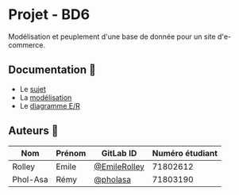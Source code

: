 # Projet - BD6

Modélisation et peuplement d'une base de donnée pour un site d'e-commerce.

## Documentation 📄

* Le [sujet](https://gaufre.informatique.univ-paris-diderot.fr/EmileRolley/bd6-project/blob/master/pdf/subject.pdf)
* La [modélisation](https://gaufre.informatique.univ-paris-diderot.fr/EmileRolley/bd6-project/blob/master/pdf/design.pdf)
* Le [diagramme E/R](https://gaufre.informatique.univ-paris-diderot.fr/EmileRolley/bd6-project/blob/master/images/ERD.png)

## Auteurs 🧘

| Nom      | Prénom | GitLab ID                                                                     | Numéro étudiant |
|----------|--------|-------------------------------------------------------------------------------|-----------------|
| Rolley   | Emile  | [@EmileRolley](https://gaufre.informatique.univ-paris-diderot.fr/EmileRolley) | 71802612        |
| Phol-Asa | Rémy   | [@pholasa](https://gaufre.informatique.univ-paris-diderot.fr/pholasa)         | 71803190        |
